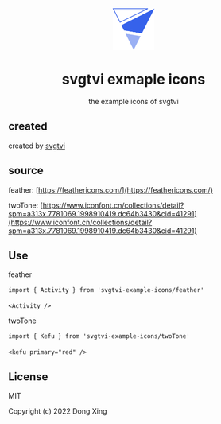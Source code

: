 <div align="center">
    <img src="./assets/logo.svg" height="84" />
    <h1>svgtvi exmaple icons</h1>
</div>

<div align="center">
    the example icons of svgtvi
</div>

## created
created by [svgtvi](https://github.com/WX-DongXing/svgtvi)

## source
feather: [https://feathericons.com/](https://feathericons.com/)

twoTone: [https://www.iconfont.cn/collections/detail?spm=a313x.7781069.1998910419.dc64b3430&cid=41291](https://www.iconfont.cn/collections/detail?spm=a313x.7781069.1998910419.dc64b3430&cid=41291)

## Use
feather
```
import { Activity } from 'svgtvi-example-icons/feather'

<Activity />
```

twoTone
```
import { Kefu } from 'svgtvi-example-icons/twoTone'

<kefu primary="red" />
```


## License
MIT

Copyright (c) 2022 Dong Xing



